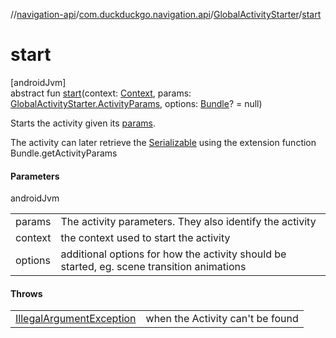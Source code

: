 //[navigation-api](../../../index.md)/[com.duckduckgo.navigation.api](../index.md)/[GlobalActivityStarter](index.md)/[start](start.md)

# start

[androidJvm]\
abstract fun [start](start.md)(context: [Context](https://developer.android.com/reference/kotlin/android/content/Context.html), params: [GlobalActivityStarter.ActivityParams](-activity-params/index.md), options: [Bundle](https://developer.android.com/reference/kotlin/android/os/Bundle.html)? = null)

Starts the activity given its [params](start.md).

The activity can later retrieve the [Serializable](start.md) using the extension function Bundle.getActivityParams

#### Parameters

androidJvm

| | |
|---|---|
| params | The activity parameters. They also identify the activity |
| context | the context used to start the activity |
| options | additional options for how the activity should be started, eg. scene transition animations |

#### Throws

| | |
|---|---|
| [IllegalArgumentException](https://kotlinlang.org/api/latest/jvm/stdlib/kotlin/-illegal-argument-exception/index.html) | when the Activity can't be found |
